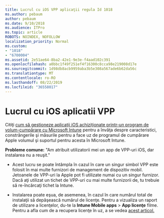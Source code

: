 ```yaml
---
title: Lucrul cu iOS VPP aplicaţii regula Id 1018
ms.author: pebaum
author: pebaum
ms.date: 9/10/2018
ms.audience: ITPro
ms.topic: article
ROBOTS: NOINDEX, NOFOLLOW
localization_priority: Normal
ms.custom:
- "1018"
- "6700004"
ms.assetid: 2e51ae64-8ba2-42e1-9e3e-f4aad102c391
ms.openlocfilehash: a0bbc1f49f251ef4f16300c8cca98e219008d17e
ms.sourcegitcommit: 1d98db8acb9959aba3b5e308a567ade6b62da56c
ms.translationtype: MT
ms.contentlocale: ro-RO
ms.lasthandoff: 08/22/2019
ms.locfileid: "36558017"
---
```

# <a name="working-with-ios-vpp-applications"></a>Lucrul cu iOS aplicatii VPP

Citiţi [cum să gestioneze aplicaţii iOS achiziţionate printr-un program de volum-cumpărare cu Microsoft Intune](https://docs.microsoft.com/intune/vpp-apps-ios) pentru a învăţa despre caracteristici, constrângerile şi măsurile pentru a face uz de programul de cumpărare Apple volumul şi suportul pentru acesta în Microsoft Intune.
  
 **Probleme comune:** "Am atribuit utilizatorii mei un app de VPP-uri iOS, dar instalarea nu a reuşit."
  
- Acest lucru se poate întâmpla în cazul în care un singur simbol VPP este folosit în mai multe furnizori de management de dispozitiv mobil. Jetoanele de VPP-uri la Apple pot fi utilizate numai cu un singur furnizor. Dacă aţi utilizat un tichet de VPP-uri cu mai multe furnizorii de, tu trebuie să re-încărcaţi tichet la Intune.

- Instalarea poate eşua, de asemenea, în cazul în care numărul total de instalaţii să depăşească numărul de licenţe. Pentru a vizualiza un raport de utilizare a licenţelor, du-te la **Intune Mobile apps** \> **App licenţe** filme. Pentru a afla cum de a recupera licenţe în uz, a se vedea [acest articol.](https://docs.microsoft.com/intune/vpp-apps-ios#revoking-app-licenses-and-deleting-tokens)
